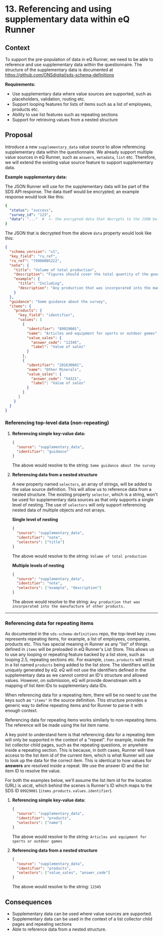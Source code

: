 # 13. Referencing and using supplementary data within eQ Runner

## Context

To support the pre-population of data in eQ Runner, we need to be able to reference and use supplementary data within the questionnaire.
The structure of the supplementary data is documented at https://github.com/ONSdigital/sds-schema-definitions

**Requirements:**

- Use supplementary data where value sources are supported, such as placeholders, validation, routing etc.
- Support looping features for lists of items such as a list of employees, products etc.
- Ability to use list features such as repeating sections
- Support for retrieving values from a nested structure

## Proposal

Introduce a new `supplementary_data` value source to allow referencing supplementary data within the questionnaire.
We already support multiple value sources in eQ Runner, such as `answers`, `metadata`, `list` etc. Therefore, we will extend the existing value source feature to support supplementary data.

**Example supplementary data:**

The JSON Runner will use for the supplementary data will be part of the SDS API response. The data itself would be encrypted; an example response would look like this:

```yaml
{
  "status": "success",
  "survey_id": "123",
  "data": "..."  #  <- the encrypted data that decrypts to the JSON below
}
```

The JSON that is decrypted from the above `data` property would look like this:

```json
{
  "schema_version": "v1",
  "key_field": "ru_ref",
  "ru_ref": "79900005222",
  "note": {
    "title": "Volume of total production",
    "description": "Figures should cover the total quantity of the goods produced during the period of the return",
    "example": {
      "title": "Including",
      "description": "Any production that was incorporated into the manufacture of other products."
    }
  },
  "guidance": "Some guidance about the survey",
  "items": {
    "products": {
      "key_field": "identifier",
      "values": [
        {
          "identifier": "89929001",
          "name": "Articles and equipment for sports or outdoor games",
          "value_sales": {
            "answer_code": "12345",
            "label": "Value of sales"
          }
        },
        {
          "identifier": "201630601",
          "name": "Other Minerals",
          "value_sales": {
            "answer_code": "54321",
            "label": "Value of sales"
          }
        }
      ]
    }
  }
}
```

### Referencing top-level data (non-repeating)

1. **Referencing simple key-value data:**

   ```json
   {
     "source": "supplementary_data",
     "identifier": "guidance"
   }
   ```

   The above would resolve to the string: `Some guidance about the survey`

2. **Referencing data from a nested structure**

   A new property named `selectors`, an array of strings, will be added to the value source definition. This will allow us to reference data from a nested structure. The existing property `selector`, which is a string, won't be used for supplementary data sources as that only supports a single level of nesting.
   The use of `selectors` will only support referencing nested data of multiple objects and not arrays.

   **Single level of nesting**

   ```json
   {
     "source": "supplementary_data",
     "identifier": "note",
     "selectors": ["title"]
   }
   ```

   The above would resolve to the string: `Volume of total production`

   **Multiple levels of nesting**

   ```json
   {
     "source": "supplementary_data",
     "identifier": "note",
     "selectors": ["example", "description"]
   }
   ```

   The above would resolve to the string: `Any production that was incorporated into the manufacture of other products.`

---

### Referencing data for repeating items

As documented in the `sds-schema-definitions` repo, the top-level key `items` represents repeating items, for example, a list of employees, companies, products etc. This has special meaning in Runner as any "list" of things defined in `items` will be preloaded in eQ Runner's List Store. This allows us to use any looping or repeating feature backed by a list store, such as looping 2.5, repeating sections etc.
For example, `items.products` will result in a list named `products` being added to the list store. The identifiers will be uniquely generated by eQ. eQ will not use the identifiers defined in the supplementary data as we cannot control an ID's structure and allowed values. However, on submission, eQ will provide downstream with a mapping of list item IDs to supplementary data IDs.

When referencing data for a repeating item, there will be no need to use the keys such as `"items"` in the source definition. This structure provides a generic way to define repeating items and for Runner to parse it with enough context.

Referencing data for repeating items works similarly to non-repeating items. The reference will be made using the list item name.

A key point to understand here is that referencing data for a repeating item will only be supported in the context of a "repeat". For example, inside the list collector child pages, such as the repeating questions, or anywhere inside a repeating section.
This is because, in both cases, Runner will have access to the list item id of the current item, which is what Runner will use to look up the data for the correct item. This is identical to how values for **answers** are resolved inside a repeat. We use the answer ID and the list item ID to resolve the value.

For both the examples below, we'll assume the list item id for the location (URL) is `abCdE`, which behind the scenes is Runner's ID which maps to the SDS ID `89929001` (`items.products.values.identifier`).

1. **Referencing simple key-value data:**

    ```json
    {
      "source": "supplementary_data",
      "identifier": "products",
      "selectors": ["name"]
    }
    ```

   The above would resolve to the string: `Articles and equipment for sports or outdoor games`

2. **Referencing data from a nested structure**

    ```json
    {
      "source": "supplementary_data",
      "identifier": "products",
      "selectors": ["value_sales", "answer_code"]
    }
    ```

   The above would resolve to the string: `12345`

## Consequences

- Supplementary data can be used where value sources are supported.
- Supplementary data can be used in the context of a list collector child pages and repeating sections
- Able to reference data from a nested structure.
